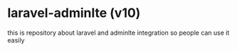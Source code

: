 # laravel-adminlte (v10)
this is repository about laravel and adminlte integration so people can use it easily 
